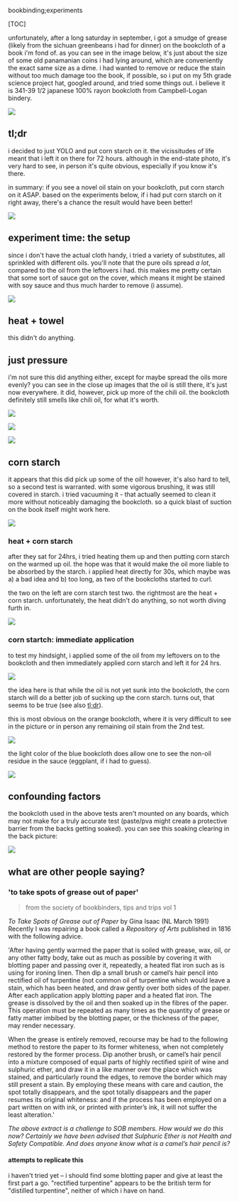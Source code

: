 bookbinding;experiments

[TOC]

unfortunately, after a long saturday in september, i got a smudge of grease (likely from the sichuan greenbeans i had for dinner) on the bookcloth of a book i'm fond of. as you can see in the image below, it's just about the size of some old panamanian coins i had lying around, which are conveniently the exact same size as a dime. i had wanted to remove or reduce the stain without too much damage too the book, if possible, so i put on my 5th grade science project hat, googled around, and tried some things out. i believe it is 341-39 1/2 japanese 100% rayon bookcloth from Campbell-Logan bindery.

<picture><source srcset='/images/oil-pics/bookcover.avif' type='image/avif'/><source srcset='/images/oil-pics/bookcover.jxl' type='image/jxl'/><source srcset='/images/oil-pics/bookcover.webp' type='image/webp'/><img src='/images/oil-pics/bookcover.jpg' loading='lazy'/></picture>

## tl;dr

i decided to just <abbr>YOLO</abbr> and put corn starch on it. the vicissitudes of life meant that i left it on there for 72 hours. although in the end-state photo, it's very hard to see, in person it's quite obvious, especially if you know it's there.

in summary: if you see a novel oil stain on your bookcloth, put corn starch on it <abbr>ASAP</abbr>. based on the experiments below, if i had put corn starch on it right away, there's a chance the result would have been better!

<picture><source srcset='/images/oil-pics/end.avif' type='image/avif'/><source srcset='/images/oil-pics/end.jxl' type='image/jxl'/><source srcset='/images/oil-pics/end.webp' type='image/webp'/><img src='/images/oil-pics/end.jpg' loading='lazy'/></picture>

## experiment time: the setup

since i don't have the actual cloth handy, i tried a variety of substitutes, all sprinkled with different oils. you'll note that the pure oils spread _a lot_, compared to the oil from the leftovers i had. this makes me pretty certain that some sort of sauce got on the cover, which means it might be stained with soy sauce and thus much harder to remove (i assume).

<picture><source srcset='/images/oil-pics/start.avif' type='image/avif'/><source srcset='/images/oil-pics/start.jxl' type='image/jxl'/><source srcset='/images/oil-pics/start.webp' type='image/webp'/><img src='/images/oil-pics/start.jpg' loading='lazy'/></picture>

## heat + towel

this didn't do anything.

## just pressure

i'm not sure this did anything either, except for maybe spread the oils more evenly? you can see in the close up images that the oil is still there, it's just now everywhere. it did, however, pick up more of the chili oil. the bookcloth definitely still smells like chili oil, for what it's worth.

<picture><source srcset='/images/oil-pics/pressure_1.avif' type='image/avif'/><source srcset='/images/oil-pics/pressure_1.jxl' type='image/jxl'/><source srcset='/images/oil-pics/pressure_1.webp' type='image/webp'/><img src='/images/oil-pics/pressure_1.jpg' loading='lazy'/></picture>

<picture><source srcset='/images/oil-pics/pressure_2.avif' type='image/avif'/><source srcset='/images/oil-pics/pressure_2.jxl' type='image/jxl'/><source srcset='/images/oil-pics/pressure_2.webp' type='image/webp'/><img src='/images/oil-pics/pressure_2.jpg' loading='lazy'/></picture>

<picture><source srcset='/images/oil-pics/pressure_3.avif' type='image/avif'/><source srcset='/images/oil-pics/pressure_3.jxl' type='image/jxl'/><source srcset='/images/oil-pics/pressure_3.webp' type='image/webp'/><img src='/images/oil-pics/pressure_3.jpg' loading='lazy'/></picture>

## corn starch

it appears that this did pick up some of the oil! however, it's also hard to tell, so a second test is warranted. with some vigorous brushing, it was still covered in starch. i tried vacuuming it - that actually seemed to clean it more without noticeably damaging the bookcloth. so a quick blast of suction on the book itself might work here.

<picture><source srcset='/images/oil-pics/corn_starch_1.avif' type='image/avif'/><source srcset='/images/oil-pics/corn_starch_1.jxl' type='image/jxl'/><source srcset='/images/oil-pics/corn_starch_1.webp' type='image/webp'/><img src='/images/oil-pics/corn_starch_1.jpg' loading='lazy'/></picture>

### heat + corn starch

after they sat for 24hrs, i tried heating them up and then putting corn starch on the warmed up oil. the hope was that it would make the oil more liable to be absorbed by the starch. i applied heat directly for 30s, which maybe was a) a bad idea and b) too long, as two of the bookcloths started to curl.

the two on the left are corn starch test two. the rightmost are the heat + corn starch. unfortunately, the heat didn't do anything, so not worth diving furth in.

<picture><source srcset='/images/oil-pics/corn_starch_2.avif' type='image/avif'/><source srcset='/images/oil-pics/corn_starch_2.jxl' type='image/jxl'/><source srcset='/images/oil-pics/corn_starch_2.webp' type='image/webp'/><img src='/images/oil-pics/corn_starch_2.jpg' loading='lazy'/></picture>

### corn startch: immediate application

to test my hindsight, i applied some of the oil from my leftovers on to the bookcloth and then immediately applied corn starch and left it for 24 hrs.

<picture><source srcset='/images/oil-pics/test-2-start.avif' type='image/avif'/><source srcset='/images/oil-pics/test-2-start.jxl' type='image/jxl'/><source srcset='/images/oil-pics/test-2-start.webp' type='image/webp'/><img src='/images/oil-pics/test-2-start.jpg' loading='lazy'/></picture>

the idea here is that while the oil is not yet sunk into the bookcloth, the corn starch will do a better job of sucking up the corn starch. turns out, that seems to be true (see also [tl;dr](#tldr)).

this is most obvious on the orange bookcloth, where it is very difficult to see in the picture or in person any remaining oil stain from the 2nd test.

<picture><source srcset='/images/oil-pics/test-2-result-orange.avif' type='image/avif'/><source srcset='/images/oil-pics/test-2-result-orange.jxl' type='image/jxl'/><source srcset='/images/oil-pics/test-2-result-orange.webp' type='image/webp'/><img src='/images/oil-pics/test-2-result-orange.jpg' loading='lazy'/></picture>

the light color of the blue bookcloth does allow one to see the non-oil residue in the sauce (eggplant, if i had to guess).

<picture><source srcset='/images/oil-pics/test-2-result-blue.avif' type='image/avif'/><source srcset='/images/oil-pics/test-2-result-blue.jxl' type='image/jxl'/><source srcset='/images/oil-pics/test-2-result-blue.webp' type='image/webp'/><img src='/images/oil-pics/test-2-result-blue.jpg' loading='lazy'/></picture>

## confounding factors

the bookcloth used in the above tests aren't mounted on any boards, which may not make for a truly accurate test (paste/pva might create a protective barrier from the backs getting soaked). you can see this soaking clearing in the back picture:

<picture><source srcset='/images/oil-pics/all_back.avif' type='image/avif'/><source srcset='/images/oil-pics/all_back.jxl' type='image/jxl'/><source srcset='/images/oil-pics/all_back.webp' type='image/webp'/><img src='/images/oil-pics/all_back.jpg' loading='lazy'/></picture>

## what are other people saying?

### 'to take spots of grease out of paper'

> from the society of bookbinders, tips and trips vol 1

_To Take Spots of Grease out of Paper_ by Gina Isaac (NL March 1991)
Recently I was repairing a book called a _Repository of Arts_ published in 1816 with the following advice. 

'After having gently warmed the paper that is soiled with grease, wax, oil, or any other fatty body, take out as much as possible by covering it with blotting paper and passing over it, repeatedly, a heated flat iron such as is using for ironing linen. Then dip a small brush or camel’s hair pencil into rectified oil of turpentine (not common oil of turpentine which would leave a stain, which has been heated, and draw gently over both sides of the paper. After each application apply blotting paper and a heated flat iron. The grease is dissolved by the oil and then soaked up in the fibres of the paper. This operation must be repeated as many times as the quantity of grease or fatty matter imbibed by the blotting paper, or the thickness of the paper, may render necessary.

When the grease is entirely removed, recourse may be had to the
following method to restore the paper to its former whiteness, when not completely restored by the former process. Dip another brush, or camel’s hair pencil into a mixture composed of equal parts of highly rectified spirit of wine and sulphuric ether, and draw it in a like manner over the place which was stained, and particularly round the edges, to remove the border which may still present a stain. By employing these means with care and caution, the spot totally disappears, and the spot totally disappears and the paper resumes its original whiteness: and if the process has been employed on a part written on with ink, or printed with printer’s ink, it will not suffer the least alteration.'

_The above extract is a challenge to SOB members. How would we do
this now? Certainly we have been advised that Sulphuric Ether is not Health and Safety Compatible. And does anyone know what is a
camel’s hair pencil is?_

#### attempts to replicate this

i haven't tried yet – i should find some blotting paper and give at least the first part a go. "rectified turpentine" appears to be the british term for "distilled turpentine", neither of which i have on hand.